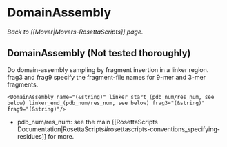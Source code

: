 # DomainAssembly
*Back to [[Mover|Movers-RosettaScripts]] page.*
## DomainAssembly (Not tested thoroughly)

Do domain-assembly sampling by fragment insertion in a linker region. frag3 and frag9 specify the fragment-file names for 9-mer and 3-mer fragments.

```
<DomainAssembly name="(&string)" linker_start_(pdb_num/res_num, see below) linker_end_(pdb_num/res_num, see below) frag3="(&string)" frag9="(&string)"/>
```

-   pdb\_num/res\_num: see the main [[RosettaScripts Documentation|RosettaScripts#rosettascripts-conventions_specifying-residues]] for more.


